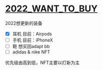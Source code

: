 # [2022_WANT_TO_BUY](https://github.com/linziyang1106/2022/issues/14)

2022想更新的装备

- [x] 耳机 目前：Airpods
- [ ] 手机 目前：iPhoneX
- [ ] 鞋 想买回adapt bb 
- [ ] adidas & nike NFT

优先级由高到低，NFT主要以打新为主